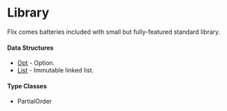 # Library

Flix comes batteries included with small but fully-featured standard library.

#### Data Structures

- [Opt](opt.md) - Option.
- [List](list.md) - Immutable linked list.

#### Type Classes

- PartialOrder

